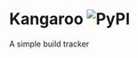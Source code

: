 # Kangaroo ![PyPI](https://github.com/marcomarchesi/kangaroo/workflows/PyPI/badge.svg?event=push)



A simple build tracker
